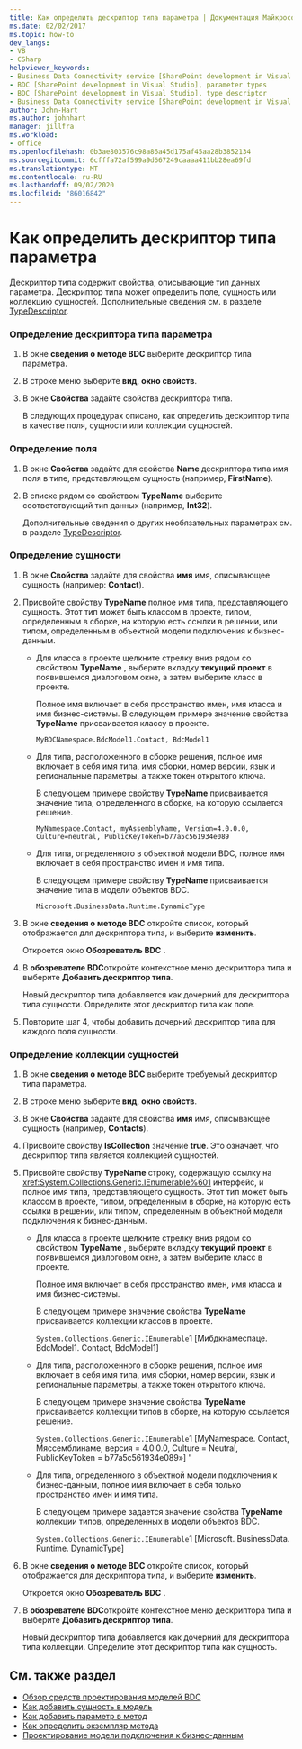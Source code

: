 ```yaml
---
title: Как определить дескриптор типа параметра | Документация Майкрософт
ms.date: 02/02/2017
ms.topic: how-to
dev_langs:
- VB
- CSharp
helpviewer_keywords:
- Business Data Connectivity service [SharePoint development in Visual Studio], type descriptor
- BDC [SharePoint development in Visual Studio], parameter types
- BDC [SharePoint development in Visual Studio], type descriptor
- Business Data Connectivity service [SharePoint development in Visual Studio], parameter types
author: John-Hart
ms.author: johnhart
manager: jillfra
ms.workload:
- office
ms.openlocfilehash: 0b3ae803576c98a86a45d175af45aa28b3852134
ms.sourcegitcommit: 6cfffa72af599a9d667249caaaa411bb28ea69fd
ms.translationtype: MT
ms.contentlocale: ru-RU
ms.lasthandoff: 09/02/2020
ms.locfileid: "86016842"
---
```

# <a name="how-to-define-the-type-descriptor-of-a-parameter"></a>Как определить дескриптор типа параметра
  Дескриптор типа содержит свойства, описывающие тип данных параметра. Дескриптор типа может определить поле, сущность или коллекцию сущностей. Дополнительные сведения см. в разделе [TypeDescriptor](/previous-versions/office/developer/sharepoint-2007/ms543392\(v\=office.12\)).

### <a name="to-define-the-type-descriptor-of-a-parameter"></a>Определение дескриптора типа параметра

1. В окне **сведения о методе BDC** выберите дескриптор типа параметра.

2. В строке меню выберите **вид**, **окно свойств**.

3. В окне **Свойства** задайте свойства дескриптора типа.

     В следующих процедурах описано, как определить дескриптор типа в качестве поля, сущности или коллекции сущностей.

### <a name="to-define-a-field"></a>Определение поля

1. В окне **Свойства** задайте для свойства **Name** дескриптора типа имя поля в типе, представляющем сущность (например, **FirstName**).

2. В списке рядом со свойством **TypeName** выберите соответствующий тип данных (например, **Int32**).

     Дополнительные сведения о других необязательных параметрах см. в разделе [TypeDescriptor](/previous-versions/office/developer/sharepoint-2007/ms543392\(v\=office.12\)).

### <a name="to-define-an-entity"></a>Определение сущности

1. В окне **Свойства** задайте для свойства **имя** имя, описывающее сущность (например: **Contact**).

2. Присвойте свойству **TypeName** полное имя типа, представляющего сущность. Этот тип может быть классом в проекте, типом, определенным в сборке, на которую есть ссылки в решении, или типом, определенным в объектной модели подключения к бизнес-данным.

    - Для класса в проекте щелкните стрелку вниз рядом со свойством **TypeName** , выберите вкладку **текущий проект** в появившемся диалоговом окне, а затем выберите класс в проекте.

         Полное имя включает в себя пространство имен, имя класса и имя бизнес-системы. В следующем примере значение свойства **TypeName** присваивается классу в проекте.

         `MyBDCNamespace.BdcModel1.Contact, BdcModel1`

    - Для типа, расположенного в сборке решения, полное имя включает в себя имя типа, имя сборки, номер версии, язык и региональные параметры, а также токен открытого ключа.

         В следующем примере свойству **TypeName** присваивается значение типа, определенного в сборке, на которую ссылается решение.

         `MyNamespace.Contact, myAssemblyName, Version=4.0.0.0, Culture=neutral, PublicKeyToken=b77a5c561934e089`

    - Для типа, определенного в объектной модели BDC, полное имя включает в себя пространство имен и имя типа.

         В следующем примере свойству **TypeName** присваивается значение типа в модели объектов BDC.

         `Microsoft.BusinessData.Runtime.DynamicType`

3. В окне **сведения о методе BDC** откройте список, который отображается для дескриптора типа, и выберите **изменить**.

     Откроется окно **Обозреватель BDC** .

4. В **обозревателе BDC**откройте контекстное меню дескриптора типа и выберите **Добавить дескриптор типа**.

     Новый дескриптор типа добавляется как дочерний для дескриптора типа сущности. Определите этот дескриптор типа как поле.

5. Повторите шаг 4, чтобы добавить дочерний дескриптор типа для каждого поля сущности.

### <a name="to-define-a-collection-of-entities"></a>Определение коллекции сущностей

1. В окне **сведения о методе BDC** выберите требуемый дескриптор типа параметра.

2. В строке меню выберите **вид**, **окно свойств**.

3. В окне **Свойства** задайте для свойства **имя** имя, описывающее сущность (например, **Contacts**).

4. Присвойте свойству **IsCollection** значение **true**. Это означает, что дескриптор типа является коллекцией сущностей.

5. Присвойте свойству **TypeName** строку, содержащую ссылку на <xref:System.Collections.Generic.IEnumerable%601> интерфейс, и полное имя типа, представляющего сущность. Этот тип может быть классом в проекте, типом, определенным в сборке, на которую есть ссылки в решении, или типом, определенным в объектной модели подключения к бизнес-данным.

   - Для класса в проекте щелкните стрелку вниз рядом со свойством **TypeName** , выберите вкладку **текущий проект** в появившемся диалоговом окне, а затем выберите класс в проекте.

      Полное имя включает в себя пространство имен, имя класса и имя бизнес-системы.

      В следующем примере значение свойства **TypeName** присваивается коллекции классов в проекте.

      `System.Collections.Generic.IEnumerable`1 [Мибдкнамеспаце. BdcModel1. Contact, BdcModel1]

   - Для типа, расположенного в сборке решения, полное имя включает в себя имя типа, имя сборки, номер версии, язык и региональные параметры, а также токен открытого ключа.

      В следующем примере значение свойства **TypeName** присваивается коллекции типов в сборке, на которую ссылается решение.

      `System.Collections.Generic.IEnumerable`1 [MyNamespace. Contact, Мяссемблинаме, версия = 4.0.0.0, Culture = Neutral, PublicKeyToken = b77a5c561934e089»] '

   - Для типа, определенного в объектной модели подключения к бизнес-данным, полное имя включает в себя только пространство имен и имя типа.

      В следующем примере задается значение свойства **TypeName** коллекции типов, определенных в модели объектов BDC.

      `System.Collections.Generic.IEnumerable`1 [Microsoft. BusinessData. Runtime. DynamicType]

6. В окне **сведения о методе BDC** откройте список, который отображается для дескриптора типа, и выберите **изменить**.

    Откроется окно **Обозреватель BDC** .

7. В **обозревателе BDC**откройте контекстное меню дескриптора типа и выберите **Добавить дескриптор типа**.

    Новый дескриптор типа добавляется как дочерний для дескриптора типа коллекции. Определите этот дескриптор типа как сущность.

## <a name="see-also"></a>См. также раздел
- [Обзор средств проектирования моделей BDC](../sharepoint/bdc-model-design-tools-overview.md)
- [Как добавить сущность в модель](../sharepoint/how-to-add-an-entity-to-a-model.md)
- [Как добавить параметр в метод](../sharepoint/how-to-add-a-parameter-to-a-method.md)
- [Как определить экземпляр метода](../sharepoint/how-to-define-a-method-instance.md)
- [Проектирование модели подключения к бизнес-данным](../sharepoint/designing-a-business-data-connectivity-model.md)
